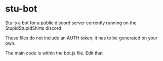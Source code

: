 # stu-bot
Stu is a bot for a public discord server currently running on the StupidStupidShirts discord


These files do not include an AUTH token, it has to be generated on your own.

The main code is within the bot.js file. Edit that
